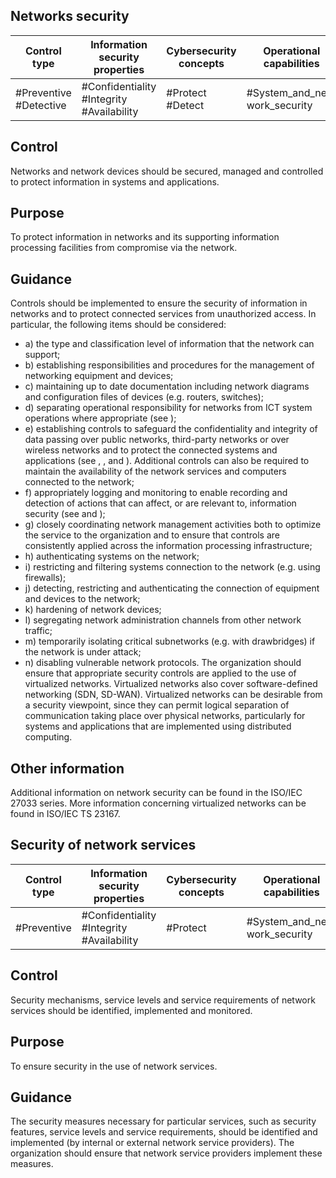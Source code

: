 ##  Networks security
| Control type           | Information security properties           | Cybersecurity concepts   | Operational capabilities       | Security domains   |
|------------------------|-------------------------------------------|--------------------------|--------------------------------|--------------------|
| #Preventive #Detective | #Confidentiality #Integrity #Availability | #Protect #Detect         | #System_and_net- work_security | #Protection        |
## Control
Networks and network devices should be secured, managed and controlled to protect information in systems and applications.
## Purpose
To  protect  information  in  networks  and  its  supporting  information  processing  facilities  from compromise via the network.
## Guidance
Controls  should  be  implemented  to  ensure  the  security  of  information  in  networks  and  to  protect connected services from unauthorized access. In particular, the following items should be considered:
- a) the type and classification level of information that the network can support;
- b) establishing  responsibilities  and  procedures  for  the  management  of  networking  equipment and devices;
- c) maintaining  up  to  date  documentation  including  network  diagrams  and  configuration  files  of devices (e.g. routers, switches);
- d) separating operational responsibility for networks from ICT system operations where appropriate (see  );
- e) establishing  controls  to  safeguard  the  confidentiality  and  integrity  of  data  passing  over  public networks, third-party networks or over wireless networks and to protect the connected systems and applications (see , ,  and ). Additional controls can also be required to maintain the availability of the network services and computers connected to the network;
- f) appropriately logging and monitoring to enable recording and detection of actions that can affect, or are relevant to, information security (see  and  );
- g) closely  coordinating  network  management  activities  both  to  optimize  the  service  to  the organization and to ensure that controls are consistently applied across the information processing infrastructure;
- h) authenticating systems on the network;
- i) restricting and filtering systems connection to the network (e.g. using firewalls);
- j) detecting, restricting and authenticating the connection of equipment and devices to the network;
- k) hardening of network devices;
- l) segregating network administration channels from other network traffic;
- m)  temporarily isolating critical subnetworks (e.g. with drawbridges) if the network is under attack;
- n) disabling vulnerable network protocols.
The organization should ensure that appropriate security controls are applied to the use of virtualized networks. Virtualized networks also cover software-defined networking (SDN, SD-WAN). Virtualized networks  can  be  desirable  from  a  security  viewpoint,  since  they  can  permit  logical  separation  of communication taking place over physical networks, particularly for systems and applications that are implemented using distributed computing.
## Other information
Additional information on network security can be found in the ISO/IEC 27033 series.
More information concerning virtualized networks can be found in ISO/IEC TS 23167.
##  Security of network services
| Control type   | Information security properties           | Cybersecurity concepts   | Operational capabilities       | Security domains   |
|----------------|-------------------------------------------|--------------------------|--------------------------------|--------------------|
| #Preventive    | #Confidentiality #Integrity #Availability | #Protect                 | #System_and_net- work_security | #Protection        |
## Control
Security mechanisms, service levels and service requirements of network services should be identified, implemented and monitored.
## Purpose
To ensure security in the use of network services.
## Guidance
The security measures necessary for particular services, such as security features, service levels and service requirements, should be identified and implemented (by internal or external network service providers). The organization should ensure that network service providers implement these measures.
